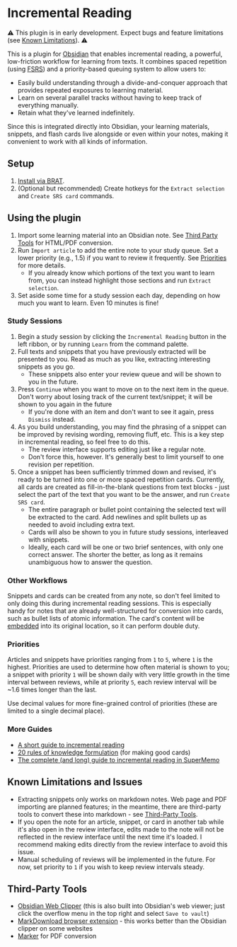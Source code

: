 # Incremental Reading
⚠ This plugin is in early development. Expect bugs and feature limitations (see [Known Limitations](#known-limitations-and-issues)). ⚠

This is a plugin for [Obsidian](https://obsidian.md) that enables incremental reading, a powerful, low-friction workflow for learning from texts. It combines spaced repetition (using [FSRS](https://github.com/open-spaced-repetition/free-spaced-repetition-scheduler)) and a priority-based queuing system to allow users to:
- Easily build understanding through a divide-and-conquer approach that provides repeated exposures to learning material.
- Learn on several parallel tracks without having to keep track of everything manually.
- Retain what they've learned indefinitely.

Since this is integrated directly into Obsidian, your learning materials, snippets, and flash cards live alongside or even within your notes, making it convenient to work with all kinds of information.

## Setup
1. [Install via BRAT](https://tfthacker.com/brat-quick-guide#Adding+a+beta+plugin).
2. (Optional but recommended) Create hotkeys for the `Extract selection` and `Create SRS card` commands.

## Using the plugin
1. Import some learning material into an Obsidian note. See [Third Party Tools](#third-party-tools) for HTML/PDF conversion.
2. Run `Import article` to add the entire note to your study queue. Set a lower priority (e.g., 1.5) if you want to review it frequently. See [Priorities](#priorities) for more details.
    - If you already know which portions of the text you want to learn from, you can instead highlight those sections and run `Extract selection`.
3. Set aside some time for a study session each day, depending on how much you want to learn. Even 10 minutes is fine!

### Study Sessions
1. Begin a study session by clicking the `Incremental Reading` button in the left ribbon, or by running `Learn` from the command palette.
2. Full texts and snippets that you have previously extracted will be presented to you. Read as much as you like, extracting interesting snippets as you go. 
    - These snippets also enter your review queue and will be shown to you in the future.
3. Press `Continue` when you want to move on to the next item in the queue. Don't worry about losing track of the current text/snippet; it will be shown to you again in the future
    - If you're done with an item and don't want to see it again, press `Dismiss` instead.
4. As you build understanding, you may find the phrasing of a snippet can be improved by revising wording, removing fluff, etc. This is a key step in incremental reading, so feel free to do this.
    - The review interface supports editing just like a regular note.
    - Don't force this, however. It's generally best to limit yourself to one revision per repetition.
5. Once a snippet has been sufficiently trimmed down and revised, it's ready to be turned into one or more spaced repetition cards. Currently, all cards are created as fill-in-the-blank questions from text blocks - just select the part of the text that you want to be the answer, and run `Create SRS card`.
    - The entire paragraph or bullet point containing the selected text will be extracted to the card. Add newlines and split bullets up as needed to avoid including extra text.
    - Cards will also be shown to you in future study sessions, interleaved with snippets.
    - Ideally, each card will be one or two brief sentences, with only one correct answer. The shorter the better, as long as it remains unambiguous how to answer the question.

### Other Workflows
Snippets and cards can be created from any note, so don't feel limited to only doing this during incremental reading sessions. This is especially handy for notes that are already well-structured for conversion into cards, such as bullet lists of atomic information. The card's content will be [embedded](https://help.obsidian.md/embeds) into its original location, so it can perform double duty.

### Priorities
Articles and snippets have priorities ranging from `1` to `5`, where `1` is the highest. Priorities are used to determine how often material is shown to you; a snippet with priority `1` will be shown daily with very little growth in the time interval between reviews, while at priority `5`, each review interval will be ~1.6 times longer than the last.

Use decimal values for more fine-grained control of priorities (these are limited to a single decimal place).

### More Guides
- [A short guide to incremental reading](https://www.supermemo.wiki/en/learning/incremental-reading)
- [20 rules of knowledge formulation](https://supermemo.guru/wiki/20_rules_of_knowledge_formulation) (for making good cards)
- [The complete (and long) guide to incremental reading in SuperMemo](https://help.supermemo.org/wiki/Incremental_reading)

## Known Limitations and Issues
- Extracting snippets only works on markdown notes. Web page and PDF importing are planned features; in the meantime, there are third-party tools to convert these into markdown - see [Third-Party Tools](#third-party-tools).
- If you open the note for an article, snippet, or card in another tab while it's also open in the review interface, edits made to the note will not be reflected in the review interface until the next time it's loaded. I recommend making edits directly from the review interface to avoid this issue.
- Manual scheduling of reviews will be implemented in the future. For now, set priority to `1` if you wish to keep review intervals steady.

## Third-Party Tools
- [Obsidian Web Clipper](https://obsidian.md/clipper) (this is also built into Obsidian's web viewer; just click the overflow menu in the top right and select `Save to vault`)
- [MarkDownload browser extension](https://github.com/deathau/markdownload) - this works better than the Obsidian clipper on some websites
- [Marker](https://github.com/datalab-to/marker) for PDF conversion